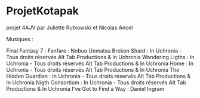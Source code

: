 ProjetKotapak
=============

projet 4AJV par Juliette Rutkowski et Nicolas Ancel

Musiques :

Final Fantasy 7 : Fanfare : Nobuo Uematsu
Broken Shard : In Uchronia - Tous droits réservés Alt Tab Productions & In Uchronia
Wandering Ligths : In Uchronia - Tous droits réservés Alt Tab Productions & In Uchronia
Home  : In Uchronia - Tous droits réservés Alt Tab Productions & In Uchronia
The Hidden Guardian : In Uchronia - Tous droits réservés Alt Tab Productions & In Uchronia
Nigth Consortium : In Uchronia - Tous droits réservés Alt Tab Productions & In Uchronia
I've Got to Find a Way : Daniel Ingram
